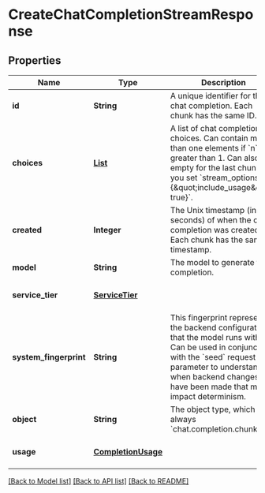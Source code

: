 # CreateChatCompletionStreamResponse
## Properties

| Name | Type | Description | Notes |
|------------ | ------------- | ------------- | -------------|
| **id** | **String** | A unique identifier for the chat completion. Each chunk has the same ID. | [default to null] |
| **choices** | [**List**](CreateChatCompletionStreamResponse_choices_inner.md) | A list of chat completion choices. Can contain more than one elements if &#x60;n&#x60; is greater than 1. Can also be empty for the last chunk if you set &#x60;stream_options: {\&quot;include_usage\&quot;: true}&#x60;.  | [default to null] |
| **created** | **Integer** | The Unix timestamp (in seconds) of when the chat completion was created. Each chunk has the same timestamp. | [default to null] |
| **model** | **String** | The model to generate the completion. | [default to null] |
| **service\_tier** | [**ServiceTier**](ServiceTier.md) |  | [optional] [default to null] |
| **system\_fingerprint** | **String** | This fingerprint represents the backend configuration that the model runs with. Can be used in conjunction with the &#x60;seed&#x60; request parameter to understand when backend changes have been made that might impact determinism.  | [optional] [default to null] |
| **object** | **String** | The object type, which is always &#x60;chat.completion.chunk&#x60;. | [default to null] |
| **usage** | [**CompletionUsage**](CompletionUsage.md) |  | [optional] [default to null] |

[[Back to Model list]](../README.md#documentation-for-models) [[Back to API list]](../README.md#documentation-for-api-endpoints) [[Back to README]](../README.md)


